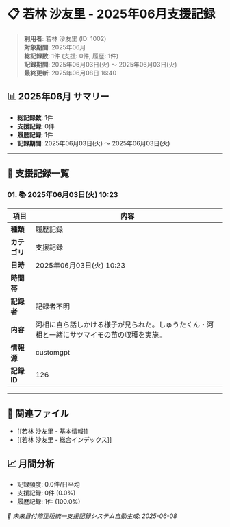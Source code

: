 # 📋 若林 沙友里 - 2025年06月支援記録

> **利用者**: 若林 沙友里 (ID: 1002)  
> **対象期間**: 2025年06月  
> **総記録数**: 1件 (支援: 0件, 履歴: 1件)  
> **記録期間**: 2025年06月03日(火) ～ 2025年06月03日(火)  
> **最終更新**: 2025年06月08日 16:40

## 📊 2025年06月 サマリー
- **総記録数**: 1件
- **支援記録**: 0件
- **履歴記録**: 1件
- **記録期間**: 2025年06月03日(火) ～ 2025年06月03日(火)

---

## 📝 支援記録一覧

### 01. 📚 2025年06月03日(火) 10:23

| 項目 | 内容 |
|------|------|
| **種類** | 履歴記録 |
| **カテゴリ** | 支援記録 |
| **日時** | 2025年06月03日(火) 10:23 |
| **時間帯** |  |
| **記録者** | 記録者不明 |
| **内容** | 河相に自ら話しかける様子が見られた。しゅうたくん・河相と一緒にサツマイモの苗の収穫を実施。 |
| **情報源** | customgpt |
| **記録ID** | 126 |

---

## 🔗 関連ファイル
- [[若林 沙友里 - 基本情報]]
- [[若林 沙友里 - 総合インデックス]]

## 📈 月間分析
- 記録頻度: 0.0件/日平均
- 支援記録: 0件 (0.0%)
- 履歴記録: 1件 (100.0%)

*🔄 未来日付修正版統一支援記録システム自動生成: 2025-06-08*